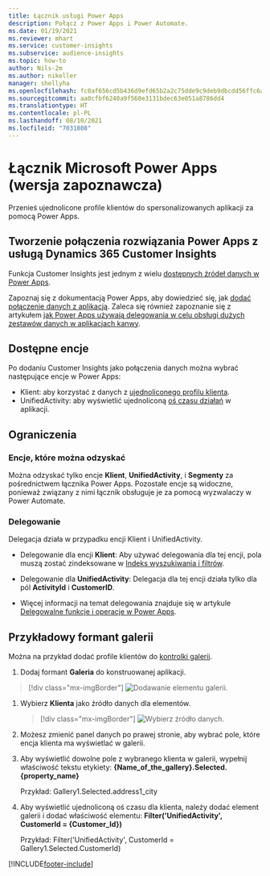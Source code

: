 ```yaml
---
title: Łącznik usługi Power Apps
description: Połącz z Power Apps i Power Automate.
ms.date: 01/19/2021
ms.reviewer: mhart
ms.service: customer-insights
ms.subservice: audience-insights
ms.topic: how-to
author: Nils-2m
ms.author: nikeller
manager: shellyha
ms.openlocfilehash: fc0af656cd5b436d9efd65b2a2c75dde9c9deb9dbcdd56ffc6a960f5878a631f
ms.sourcegitcommit: aa0cfbf6240a9f560e3131bdec63e051a8786dd4
ms.translationtype: HT
ms.contentlocale: pl-PL
ms.lasthandoff: 08/10/2021
ms.locfileid: "7031808"
---
```

# <a name="microsoft-power-apps-connector-preview"></a>Łącznik Microsoft Power Apps (wersja zapoznawcza)

Przenieś ujednolicone profile klientów do spersonalizowanych aplikacji za pomocą Power Apps.

## <a name="connect-power-apps-and-dynamics-365-customer-insights"></a>Tworzenie połączenia rozwiązania Power Apps z usługą Dynamics 365 Customer Insights

Funkcja Customer Insights jest jednym z wielu [dostępnych źródeł danych w Power Apps](/powerapps/maker/canvas-apps/working-with-data-sources).

Zapoznaj się z dokumentacją Power Apps, aby dowiedzieć się, jak [dodać połączenie danych z aplikacją](/powerapps/maker/canvas-apps/add-data-connection). Zaleca się również zapoznanie się z artykułem [jak Power Apps używają delegowania w celu obsługi dużych zestawów danych w aplikacjach kanwy](/powerapps/maker/canvas-apps/delegation-overview).

## <a name="available-entities"></a>Dostępne encje

Po dodaniu Customer Insights jako połączenia danych można wybrać następujące encje w Power Apps:

- Klient: aby korzystać z danych z [ujednoliconego profilu klienta](customer-profiles.md).
- UnifiedActivity: aby wyświetlić ujednoliconą [oś czasu działań](activities.md) w aplikacji.

## <a name="limitations"></a>Ograniczenia

### <a name="retrievable-entities"></a>Encje, które można odzyskać

Można odzyskać tylko encje **Klient**, **UnifiedActivity**, i **Segmenty** za pośrednictwem łącznika Power Apps. Pozostałe encje są widoczne, ponieważ związany z nimi łącznik obsługuje je za pomocą wyzwalaczy w Power Automate.  

### <a name="delegation"></a>Delegowanie

Delegacja działa w przypadku encji Klient i UnifiedActivity. 

- Delegowanie dla encji **Klient**: Aby używać delegowania dla tej encji, pola muszą zostać zindeksowane w [Indeks wyszukiwania i filtrów](search-filter-index.md).  

- Delegowanie dla **UnifiedActivity**: Delegacja dla tej encji działa tylko dla pól **ActivityId** i **CustomerID**.  

- Więcej informacji na temat delegowania znajduje się w artykule [Delegowalne funkcje i operacje w Power Apps](/connectors/commondataservice/#power-apps-delegable-functions-and-operations-for-the-cds-for-apps). 

## <a name="example-gallery-control"></a>Przykładowy formant galerii

Można na przykład dodać profile klientów do [kontrolki galerii](/powerapps/maker/canvas-apps/add-gallery).

1. Dodaj formant **Galeria** do konstruowanej aplikacji.

> [!div class="mx-imgBorder"]
> ![Dodawanie elementu galerii.](media/connector-powerapps9.png "Dodawanie elementu galerii")

1. Wybierz **Klienta** jako źródło danych dla elementów.

    > [!div class="mx-imgBorder"]
    > ![Wybierz źródło danych.](media/choose-datasource-powerapps.png "Wybierz źródło danych")

1. Możesz zmienić panel danych po prawej stronie, aby wybrać pole, które encja klienta ma wyświetlać w galerii.

1. Aby wyświetlić dowolne pole z wybranego klienta w galerii, wypełnij właściwość tekstu etykiety:  **{Name_of_the_gallery}.Selected.{property_name}**

    Przykład: Gallery1.Selected.address1_city

1. Aby wyświetlić ujednoliconą oś czasu dla klienta, należy dodać element galerii i dodać właściwość elementu: **Filter('UnifiedActivity', CustomerId = {Customer_Id})**

    Przykład: Filter('UnifiedActivity', CustomerId = Gallery1.Selected.CustomerId)


[!INCLUDE[footer-include](../includes/footer-banner.md)]